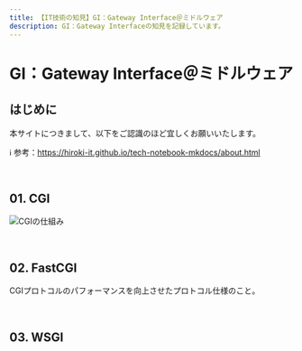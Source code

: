 ```yaml
---
title: 【IT技術の知見】GI：Gateway Interface＠ミドルウェア
description: GI：Gateway Interfaceの知見を記録しています。
---
```


# GI：Gateway Interface＠ミドルウェア

## はじめに

本サイトにつきまして、以下をご認識のほど宜しくお願いいたします。

ℹ️ 参考：https://hiroki-it.github.io/tech-notebook-mkdocs/about.html

<br>

## 01. CGI

![CGIの仕組み](https://raw.githubusercontent.com/hiroki-it/tech-notebook/master/images/CGIの仕組み.png)

<br>

## 02. FastCGI

CGIプロトコルのパフォーマンスを向上させたプロトコル仕様のこと。

<br>

## 03. WSGI
